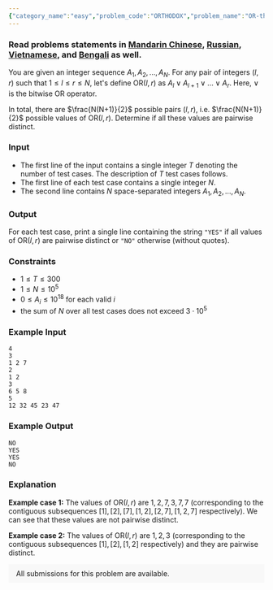 ```yaml
---
{"category_name":"easy","problem_code":"ORTHODOX","problem_name":"OR-thodox Distinction","problemComponents":{"constraints":"","constraintsState":false,"subtasks":"","subtasksState":false,"inputFormat":"","inputFormatState":false,"outputFormat":"","outputFormatState":false,"sampleTestCases":{"0":{"id":1,"input":"4\r\n3\r\n1 2 7\r\n2\r\n1 2\r\n3\r\n6 5 8\r\n5\r\n12 32 45 23 47","output":"NO\r\nYES\r\nYES\r\nNO","explanation":"**Example case 1:** The values of $\\mathrm{OR}(l, r)$ are $1, 2, 7, 3, 7, 7$ (corresponding to the contiguous subsequences $[1], [2], [7], [1,2], [2,7], [1,2,7]$ respectively). We can see that these values are not pairwise distinct.\r\n\r\n**Example case 2:** The values of $\\mathrm{OR}(l, r)$ are $1, 2, 3$ (corresponding to the contiguous subsequences $[1], [2], [1, 2]$ respectively) and they are pairwise distinct.","isDeleted":false}}},"video_editorial_url":"","languages_supported":{"0":"CPP14","1":"C","2":"JAVA","3":"PYTH 3.6","4":"CPP17","5":"PYTH","6":"PYP3","7":"CS2","8":"ADA","9":"PYPY","10":"TEXT","11":"PAS fpc","12":"NODEJS","13":"RUBY","14":"PHP","15":"GO","16":"HASK","17":"TCL","18":"PERL","19":"SCALA","20":"LUA","21":"kotlin","22":"BASH","23":"JS","24":"LISP sbcl","25":"rust","26":"PAS gpc","27":"BF","28":"CLOJ","29":"R","30":"D","31":"CAML","32":"FORT","33":"ASM","34":"swift","35":"FS","36":"WSPC","37":"LISP clisp","38":"SQL","39":"SCM guile","40":"PERL6","41":"ERL","42":"CLPS","43":"ICK","44":"NICE","45":"PRLG","46":"ICON","47":"COB","48":"SCM chicken","49":"PIKE","50":"SCM qobi","51":"ST","52":"SQLQ","53":"NEM"},"max_timelimit":1,"source_sizelimit":50000,"problem_author":"sjshohag","problem_tester":"","date_added":"9-07-2020","tags":{"0":"bitwise","1":"cook120","2":"easy","3":"rajarshi_basu","4":"sjshohag"},"problem_difficulty_level":"Easy","best_tag":"Bitwise Operation","editorial_url":"https://discuss.codechef.com/problems/ORTHODOX","time":{"view_start_date":1595183402,"submit_start_date":1595183402,"visible_start_date":1595183402,"end_date":1735669800},"is_direct_submittable":false,"problemDiscussURL":"https://discuss.codechef.com/search?q=ORTHODOX","is_proctored":false,"visitedContests":{},"layout":"problem"}
---
```

### Read problems statements in [Mandarin Chinese](https://www.codechef.com/download/translated/COOK120/mandarin/ORTHODOX.pdf), [Russian](https://www.codechef.com/download/translated/COOK120/russian/ORTHODOX.pdf), [Vietnamese](https://www.codechef.com/download/translated/COOK120/vietnamese/ORTHODOX.pdf), and [Bengali](https://www.codechef.com/download/translated/COOK120/bengali/ORTHODOX.pdf) as well.

You are given an integer sequence $A_1, A_2, \ldots, A_N$. For any pair of integers $(l, r)$ such that $1 \le l \le r \le N$, let's define $\mathrm{OR}(l, r)$ as $A_l \lor A_{l+1} \lor \ldots \lor A_r$. Here, $\lor$ is the bitwise OR operator.

In total, there are $\frac{N(N+1)}{2}$ possible pairs $(l, r)$, i.e. $\frac{N(N+1)}{2}$ possible values of $\mathrm{OR}(l, r)$. Determine if all these values are pairwise distinct.

### Input
- The first line of the input contains a single integer $T$ denoting the number of test cases. The description of $T$ test cases follows.
- The first line of each test case contains a single integer $N$.
- The second line contains $N$ space-separated integers $A_1, A_2, \ldots, A_N$.

### Output
For each test case, print a single line containing the string `"YES"` if all values of $\mathrm{OR}(l, r)$ are pairwise distinct or `"NO"` otherwise (without quotes).

### Constraints
- $1 \le T \le 300$
- $1 \le N \le 10^5$
- $0 \le A_i \le 10^{18}$ for each valid $i$
- the sum of $N$ over all test cases does not exceed $3 \cdot 10^5$

### Example Input
```
4
3
1 2 7
2
1 2
3
6 5 8
5
12 32 45 23 47
```

### Example Output
```
NO
YES
YES
NO
```

### Explanation
**Example case 1:** The values of $\mathrm{OR}(l, r)$ are $1, 2, 7, 3, 7, 7$ (corresponding to the contiguous subsequences $[1], [2], [7], [1,2], [2,7], [1,2,7]$ respectively). We can see that these values are not pairwise distinct.

**Example case 2:** The values of $\mathrm{OR}(l, r)$ are $1, 2, 3$ (corresponding to the contiguous subsequences $[1], [2], [1, 2]$ respectively) and they are pairwise distinct.

<aside style='background: #f8f8f8;padding: 10px 15px;'><div>All submissions for this problem are available.</div></aside>